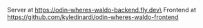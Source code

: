 Server at https://odin-wheres-waldo-backend.fly.dev\
Frontend at https://github.com/kyledinardi/odin-wheres-waldo-frontend
